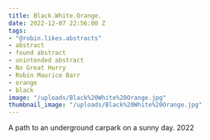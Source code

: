 ```yaml
---
title: Black.White.Orange.
date: 2022-12-07 22:56:00 Z
tags:
- "@robin.likes.abstracts"
- abstract
- found abstract
- unintended abstract
- No Great Hurry
- Robin Maurice Barr
- orange
- black
image: "/uploads/Black%20White%20Orange.jpg"
thumbnail_image: "/uploads/Black%20White%20Orange.jpg"
---
```


A path to an underground carpark on a sunny day. 2022